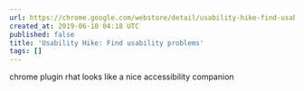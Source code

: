 ```yaml
---
url: https://chrome.google.com/webstore/detail/usability-hike-find-usabi/ndlpokknholbnmpamepplidpkfnmplgf
created_at: 2019-06-10 04:18 UTC
published: false
title: 'Usability Hike: Find usability problems'
tags: []
---
```


chrome plugin rhat looks like a nice accessibility companion
